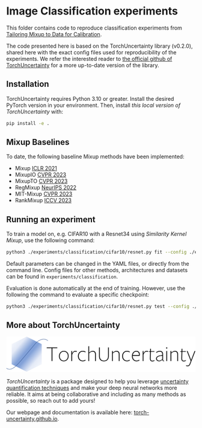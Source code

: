 # Image Classification experiments

This folder contains code to reproduce classification experiments from [Tailoring Mixup to Data for Calibration](https://arxiv.org/pdf/2311.01434).

The code presented here is based on the TorchUncertainty library (v0.2.0), shared here with the exact config files used for reproducibility of the experiments. We refer the interested reader to [the official github of TorchUncertainty](https://github.com/ENSTA-U2IS-AI/torch-uncertainty) for a more up-to-date version of the library.


## Installation

TorchUncertainty requires Python 3.10 or greater. Install the desired PyTorch version in your environment.
Then, install *this local version of TorchUncertainty* with:

```sh
pip install -e .
```

## Mixup Baselines

To date, the following baseline Mixup methods have been implemented:

- Mixup [ICLR 2021](http://arxiv.org/abs/1710.09412)
- MixupIO [CVPR 2023](https://openaccess.thecvf.com/content/CVPR2023/papers/Wang_On_the_Pitfall_of_Mixup_for_Uncertainty_Calibration_CVPR_2023_paper.pdf)
- MixupTO [CVPR 2023](https://openaccess.thecvf.com/content/CVPR2023/papers/Wang_On_the_Pitfall_of_Mixup_for_Uncertainty_Calibration_CVPR_2023_paper.pdf)
- RegMixup [NeurIPS 2022](https://arxiv.org/abs/2206.14502)
- MIT-Mixup [CVPR 2023](https://openaccess.thecvf.com/content/CVPR2023/papers/Wang_On_the_Pitfall_of_Mixup_for_Uncertainty_Calibration_CVPR_2023_paper.pdf)
- RankMixup [ICCV 2023](https://arxiv.org/pdf/2308.11990)

## Running an experiment

To train a model on, e.g. CIFAR10 with a Resnet34 using *Similarity Kernel Mixup*, use the following command:

```sh
python3 ./experiments/classification/cifar10/resnet.py fit --config ./experiments/classification/cifar10/configs/resnet34/sk_mixup.yaml
```

Default parameters can be changed in the YAML files, or directly from the command line. Config files for other methods, architectures and datasets can be found in `experiments/classification`.

Evaluation is done automatically at the end of training. However, use the following the command to evaluate a specific checkpoint:

```sh
python3 ./experiments/classification/cifar10/resnet.py test --config ./experiments/classification/cifar10/configs/resnet34/sk_mixup.yaml --ckpt_path="path/to/checkpoint.ckpt"
```

## More about TorchUncertainty

<div align="center">

![TorchUncertaintyLogo](https://github.com/ENSTA-U2IS-AI/torch-uncertainty/blob/main/docs/source/_static/images/torch_uncertainty.png)

</div>

_TorchUncertainty_ is a package designed to help you leverage [uncertainty quantification techniques](https://github.com/ENSTA-U2IS-AI/awesome-uncertainty-deeplearning) and make your deep neural networks more reliable. It aims at being collaborative and including as many methods as possible, so reach out to add yours!

Our webpage and documentation is available here: [torch-uncertainty.github.io](https://torch-uncertainty.github.io).
